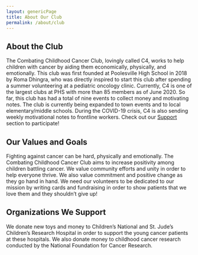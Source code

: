 ```yaml
---
layout: genericPage
title: About Our Club
permalink: /about/club
---
```


## About the Club

The Combating Childhood Cancer Club, lovingly called C4, works to help children with cancer by aiding them economically, physically, and emotionally. This club was first founded at Poolesville High School in 2018 by Roma Dhingra, who was directly inspired to start this club after spending a summer volunteering at a pediatric oncology clinic. Currently, C4 is one of the largest clubs at PHS with more than 85 members as of June 2020. So far, this club has had a total of nine events to collect money and motivating notes. The club is currently being expanded to town events and to local elementary/middle schools. During the COVID-19 crisis, C4 is also sending weekly motivational notes to frontline workers. Check out our [Support](/support/) section to participate!

## Our Values and Goals

Fighting against cancer can be hard, physically and emotionally. The Combating Childhood Cancer Club aims to increase positivity among children battling cancer. We value community efforts and unity in order to help everyone thrive. We also value commitment and positive change as they go hand in hand. We need our volunteers to be dedicated to our mission by writing cards and fundraising in order to show patients that we love them and they shouldn’t give up!

## Organizations We Support

We donate new toys and money to Children’s National and St. Jude’s Children’s Research Hospital in order to support the young cancer patients at these hospitals. We also donate money to childhood cancer research conducted by the National Foundation for Cancer Research.
